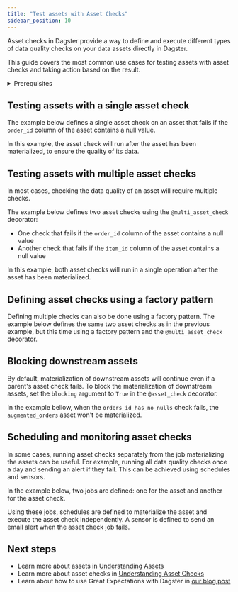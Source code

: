 ```yaml
---
title: "Test assets with Asset Checks"
sidebar_position: 10
---
```


Asset checks in Dagster provide a way to define and execute different types of data quality checks on your data assets directly in Dagster.

This guide covers the most common use cases for testing assets with asset checks and taking action based on the result.

<details>
<summary>Prerequisites</summary>
- Familiarity with [Assets](/concepts/assets)
</details>

## Testing assets with a single asset check

The example below defines a single asset check on an asset that fails if the `order_id` column of the asset contains a null value.

In this example, the asset check will run after the asset has been materialized, to ensure the quality of its data.

<CodeExample filePath="guides/data-assets/quality-testing/asset-checks/single-asset-check.py" language="python" title="Asset with a single asset check" />

## Testing assets with multiple asset checks

In most cases, checking the data quality of an asset will require multiple checks.

The example below defines two asset checks using the `@multi_asset_check` decorator:

- One check that fails if the `order_id` column of the asset contains a null value
- Another check that fails if the `item_id` column of the asset contains a null value

In this example, both asset checks will run in a single operation after the asset has been materialized.

<CodeExample filePath="guides/data-assets/quality-testing/asset-checks/multiple-asset-checks.py" language="python" title="Asset with multiple asset checks" />

## Defining asset checks using a factory pattern

Defining multiple checks can also be done using a factory pattern. The example below defines the same two asset checks as in the previous example, but this time using a factory pattern and the `@multi_asset_check` decorator.

<CodeExample filePath="guides/data-assets/quality-testing/asset-checks/asset-checks-factory.py" language="python" title="Defining asset checks using a factory pattern" />

## Blocking downstream assets

By default, materialization of downstream assets will continue even if a parent's asset check fails. To block the materialization of downstream assets, set the `blocking` argument to `True` in the `@asset_check` decorator.

In the example bellow, when the `orders_id_has_no_nulls` check fails, the `augmented_orders` asset won't be materialized.

<CodeExample filePath="guides/data-assets/quality-testing/asset-checks/block-downstream-with-asset-checks.py" language="python" title="Block downstream assets when asset check fails" />

## Scheduling and monitoring asset checks

In some cases, running asset checks separately from the job materializing the assets can be useful. For example, running all data quality checks once a day and sending an alert if they fail. This can be achieved using schedules and sensors.

In the example below, two jobs are defined: one for the asset and another for the asset check.

Using these jobs, schedules are defined to materialize the asset and execute the asset check independently. A sensor is defined to send an email alert when the asset check job fails.

<CodeExample filePath="guides/data-assets/quality-testing/asset-checks/asset-checks-with-schedule-and-sensor.py" language="python" title="Schedule and monitor asset checks separately from their asset" />

## Next steps

- Learn more about assets in [Understanding Assets](/concepts/assets)
- Learn more about asset checks in [Understanding Asset Checks](/concepts/assets/asset-checks)
- Learn about how to use Great Expectations with Dagster in [our blog post](https://dagster.io/blog/ensuring-data-quality-with-dagster-and-great-expectations)